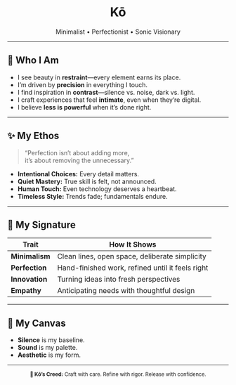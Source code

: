 <div align="center">
  <h1>Kō</h1>
  <p>Minimalist • Perfectionist • Sonic Visionary</p>
</div>

---

## 🌿 Who I Am

- I see beauty in **restraint**—every element earns its place.  
- I’m driven by **precision** in everything I touch.  
- I find inspiration in **contrast**—silence vs. noise, dark vs. light.  
- I craft experiences that feel **intimate**, even when they’re digital.  
- I believe **less is powerful** when it’s done right.

---

## ✨ My Ethos

> “Perfection isn’t about adding more,  
> it’s about removing the unnecessary.”

- **Intentional Choices:** Every detail matters.  
- **Quiet Mastery:** True skill is felt, not announced.  
- **Human Touch:** Even technology deserves a heartbeat.  
- **Timeless Style:** Trends fade; fundamentals endure.

---

## 🔮 My Signature

| Trait            | How It Shows                                      |
|------------------|---------------------------------------------------|
| **Minimalism**   | Clean lines, open space, deliberate simplicity    |
| **Perfection**   | Hand-finished work, refined until it feels right  |
| **Innovation**   | Turning ideas into fresh perspectives             |
| **Empathy**      | Anticipating needs with thoughtful design         |

---

## 🌌 My Canvas

- **Silence** is my baseline.  
- **Sound** is my palette.  
- **Aesthetic** is my form.  

---

<div align="center">
  <sub>
    <b>🖤 Kō’s Creed:</b> Craft with care. Refine with rigor. Release with confidence.
  </sub>
</div>
